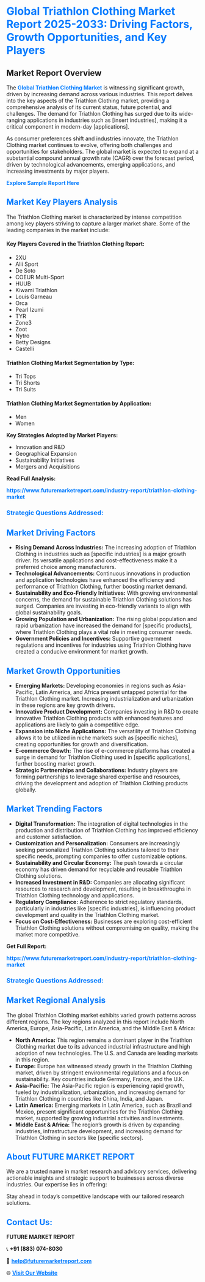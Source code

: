 <h1 style="color: #007BFF;">Global Triathlon Clothing Market Report 2025-2033: Driving Factors, Growth Opportunities, and Key Players</h1>

<section id="overview">
<h2>Market Report Overview</h2>
<p>The <a href="https://www.futuremarketreport.com/industry-report/triathlon-clothing-market" style="color: #007BFF; text-decoration: none;"><strong>Global Triathlon Clothing Market</strong></a> is witnessing significant growth, driven by increasing demand across various industries. This report delves into the key aspects of the Triathlon Clothing market, providing a comprehensive analysis of its current status, future potential, and challenges. The demand for Triathlon Clothing has surged due to its wide-ranging applications in industries such as [insert industries], making it a critical component in modern-day [applications].</p>
<p>As consumer preferences shift and industries innovate, the Triathlon Clothing market continues to evolve, offering both challenges and opportunities for stakeholders. The global market is expected to expand at a substantial compound annual growth rate (CAGR) over the forecast period, driven by technological advancements, emerging applications, and increasing investments by major players.</p>
</section>

<section id="overview">
<p><a href="https://www.futuremarketreport.com/request-sample/reportId=87087" style="color: #007BFF; text-decoration: none;"><strong>Explore Sample Report Here</strong></a></p>
</section>

<section id="key-players">
<h2 style="color: #007BFF;">Market Key Players Analysis</h2>
<p>The Triathlon Clothing market is characterized by intense competition among key players striving to capture a larger market share. Some of the leading companies in the market include:</p>
<h4>Key Players Covered in the Triathlon Clothing Report:</h4>
<ul><li>2XU</li><li>Alii Sport</li><li>De Soto</li><li>COEUR Multi-Sport</li><li>HUUB</li><li>Kiwami Triathlon</li><li>Louis Garneau</li><li>Orca</li><li>Pearl Izumi</li><li>TYR</li><li>Zone3</li><li>Zoot</li><li>Nytro</li><li>Betty Designs</li><li>Castelli</li></ul>
<h4>Triathlon Clothing Market Segmentation by Type:</h4>
<ul><li>Tri Tops</li><li>Tri Shorts</li><li>Tri Suits</li></ul>

<h4>Triathlon Clothing Market Segmentation by Application:</h4>
<ul><li>Men</li><li>Women</li></ul>
<p><strong>Key Strategies Adopted by Market Players:</strong></p>
<ul>
<li>Innovation and R&D</li>
<li>Geographical Expansion</li>
<li>Sustainability Initiatives</li>
<li>Mergers and Acquisitions</li>
</ul>
</section>

<section>
<p><strong>Read Full Analysis: </strong></p><a href="https://www.futuremarketreport.com/industry-report/triathlon-clothing-market" style="color: #007BFF; text-decoration: none;"><strong>https://www.futuremarketreport.com/industry-report/triathlon-clothing-market</strong></a>
<h3 style="color: #007BFF;">Strategic Questions Addressed:</h3>
</section>

<section id="driving-factors">
<h2 style="color: #007BFF;">Market Driving Factors</h2>
<ul>
<li><strong>Rising Demand Across Industries:</strong> The increasing adoption of Triathlon Clothing in industries such as [specific industries] is a major growth driver. Its versatile applications and cost-effectiveness make it a preferred choice among manufacturers.</li>
<li><strong>Technological Advancements:</strong> Continuous innovations in production and application technologies have enhanced the efficiency and performance of Triathlon Clothing, further boosting market demand.</li>
<li><strong>Sustainability and Eco-Friendly Initiatives:</strong> With growing environmental concerns, the demand for sustainable Triathlon Clothing solutions has surged. Companies are investing in eco-friendly variants to align with global sustainability goals.</li>
<li><strong>Growing Population and Urbanization:</strong> The rising global population and rapid urbanization have increased the demand for [specific products], where Triathlon Clothing plays a vital role in meeting consumer needs.</li>
<li><strong>Government Policies and Incentives:</strong> Supportive government regulations and incentives for industries using Triathlon Clothing have created a conducive environment for market growth.</li>
</ul>
</section>

<section id="growth-opportunities">
<h2 style="color: #007BFF;">Market Growth Opportunities</h2>
<ul>
<li><strong>Emerging Markets:</strong> Developing economies in regions such as Asia-Pacific, Latin America, and Africa present untapped potential for the Triathlon Clothing market. Increasing industrialization and urbanization in these regions are key growth drivers.</li>
<li><strong>Innovative Product Development:</strong> Companies investing in R&D to create innovative Triathlon Clothing products with enhanced features and applications are likely to gain a competitive edge.</li>
<li><strong>Expansion into Niche Applications:</strong> The versatility of Triathlon Clothing allows it to be utilized in niche markets such as [specific niches], creating opportunities for growth and diversification.</li>
<li><strong>E-commerce Growth:</strong> The rise of e-commerce platforms has created a surge in demand for Triathlon Clothing used in [specific applications], further boosting market growth.</li>
<li><strong>Strategic Partnerships and Collaborations:</strong> Industry players are forming partnerships to leverage shared expertise and resources, driving the development and adoption of Triathlon Clothing products globally.</li>
</ul>
</section>

<section id="trending-factors">
<h2 style="color: #007BFF;">Market Trending Factors</h2>
<ul>
<li><strong>Digital Transformation:</strong> The integration of digital technologies in the production and distribution of Triathlon Clothing has improved efficiency and customer satisfaction.</li>
<li><strong>Customization and Personalization:</strong> Consumers are increasingly seeking personalized Triathlon Clothing solutions tailored to their specific needs, prompting companies to offer customizable options.</li>
<li><strong>Sustainability and Circular Economy:</strong> The push towards a circular economy has driven demand for recyclable and reusable Triathlon Clothing solutions.</li>
<li><strong>Increased Investment in R&D:</strong> Companies are allocating significant resources to research and development, resulting in breakthroughs in Triathlon Clothing technology and applications.</li>
<li><strong>Regulatory Compliance:</strong> Adherence to strict regulatory standards, particularly in industries like [specific industries], is influencing product development and quality in the Triathlon Clothing market.</li>
<li><strong>Focus on Cost-Effectiveness:</strong> Businesses are exploring cost-efficient Triathlon Clothing solutions without compromising on quality, making the market more competitive.</li>
</ul>
</section>

<section>
<p><strong>Get Full Report: </strong></p><a href="https://www.futuremarketreport.com/industry-report/triathlon-clothing-market" style="color: #007BFF; text-decoration: none;"><strong>https://www.futuremarketreport.com/industry-report/triathlon-clothing-market</strong></a>
<h3 style="color: #007BFF;">Strategic Questions Addressed:</h3>
</section>


<section id="regional-analysis">
<h2 style="color: #007BFF;">Market Regional Analysis</h2>
<p>The global Triathlon Clothing market exhibits varied growth patterns across different regions. The key regions analyzed in this report include North America, Europe, Asia-Pacific, Latin America, and the Middle East & Africa:</p>
<ul>
<li><strong>North America:</strong> This region remains a dominant player in the Triathlon Clothing market due to its advanced industrial infrastructure and high adoption of new technologies. The U.S. and Canada are leading markets in this region.</li>
<li><strong>Europe:</strong> Europe has witnessed steady growth in the Triathlon Clothing market, driven by stringent environmental regulations and a focus on sustainability. Key countries include Germany, France, and the U.K.</li>
<li><strong>Asia-Pacific:</strong> The Asia-Pacific region is experiencing rapid growth, fueled by industrialization, urbanization, and increasing demand for Triathlon Clothing in countries like China, India, and Japan.</li>
<li><strong>Latin America:</strong> Emerging markets in Latin America, such as Brazil and Mexico, present significant opportunities for the Triathlon Clothing market, supported by growing industrial activities and investments.</li>
<li><strong>Middle East & Africa:</strong> The region’s growth is driven by expanding industries, infrastructure development, and increasing demand for Triathlon Clothing in sectors like [specific sectors].</li>
</ul>
</section>

<footer>
<h2 style="color: #007BFF;">About FUTURE MARKET REPORT</h2>
<p>We are a trusted name in market research and advisory services, delivering actionable insights and strategic support to businesses across diverse industries. Our expertise lies in offering:</p>

<p>Stay ahead in today’s competitive landscape with our tailored research solutions.</p>

<h2 style="color: #007BFF;">Contact Us:</h2>
<p><strong>FUTURE MARKET REPORT</strong></p>
<p>📞 <strong>+91 (883) 074-8030</strong></p>
<p>📧 <strong><a href="mailto:help@futuremarketreport.com" style="color: #007BFF;">help@futuremarketreport.com</a></strong></p>
<p>🌐 <strong><a href="https://www.futuremarketreport.com/" style="color: #007BFF;">Visit Our Website</a></strong></p>
</footer>